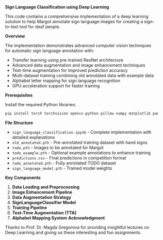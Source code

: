 **Sign Language Classification using Deep Learning**

This code contains a comprehensive implementation of a deep learning solution to help Margot annotate sign language images for creating a sign-to-text tool for deaf people.

**Overview**

The implementation demonstrates advanced computer vision techniques for automatic sign language annotation with:
 * Transfer learning using pre-trained ResNet architecture
 * Advanced data augmentation and image enhancement techniques
 * Test-time augmentation for improved prediction accuracy
 * Multi-dataset training combining old annotated data with example data
 * Alphabet letter mapping for sign language recognition
 * GPU acceleration support for faster training

**Prerequisites**

Install the required Python libraries:

```bash
pip install torch torchvision opencv-python pillow numpy matplotlib pandas seaborn scikit-learn
```

**File Structure**

* `sign_language_classification.ipynb` - Complete implementation with detailed explanations
* `old_annotated.pth` - Pre-annotated training dataset with hand signs
* `todo.pth` - Images to be annotated for Margot
* `todo_example.pth` - Optional example annotations to enhance training
* `predictions.csv` - Final predictions in competition format
* `todo_annotated.pth` - Fully annotated TODO dataset
* `sign_language_model.pth` - Trained model weights

**Key Components**

1. **Data Loading and Preprocessing**
2. **Image Enhancement Pipeline**
3. **Data Augmentation Strategy**
4. **SignLanguageClassifier Model**
5. **Training Pipeline**
6. **Test-Time Augmentation (TTA)**
7. **Alphabet Mapping System**
**Acknowledgment**

 Thanks to Prof. Dr. Magda Gregorova for providing insightful lectures on Deep Learning and giving us these interesting and fun assignments.